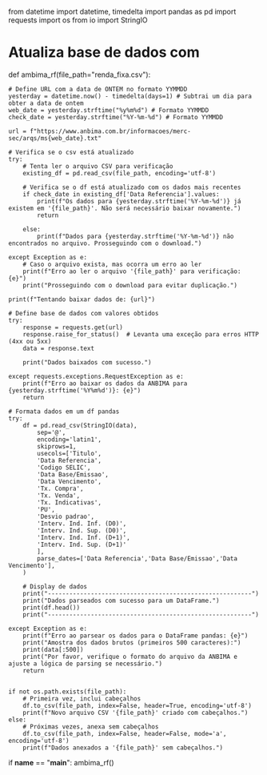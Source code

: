 from datetime import datetime, timedelta
import pandas as pd
import requests
import os
from io import StringIO

# Atualiza base de dados com 
def ambima_rf(file_path="renda_fixa.csv"):

    # Define URL com a data de ONTEM no formato YYMMDD
    yesterday = datetime.now() - timedelta(days=1) # Subtrai um dia para obter a data de ontem
    web_date = yesterday.strftime("%y%m%d") # Formato YYMMDD
    check_date = yesterday.strftime("%Y-%m-%d") # Formato YYMMDD

    url = f"https://www.anbima.com.br/informacoes/merc-sec/arqs/ms{web_date}.txt"

    # Verifica se o csv está atualizado
    try:
        # Tenta ler o arquivo CSV para verificação
        existing_df = pd.read_csv(file_path, encoding='utf-8')

        # Verifica se o df está atualizado com os dados mais recentes
        if check_date in existing_df['Data Referencia'].values:
            print(f"Os dados para {yesterday.strftime('%Y-%m-%d')} já existem em '{file_path}'. Não será necessário baixar novamente.")
            return

        else:
            print(f"Dados para {yesterday.strftime('%Y-%m-%d')} não encontrados no arquivo. Prosseguindo com o download.")

    except Exception as e:
        # Caso o arquivo exista, mas ocorra um erro ao ler
        print(f"Erro ao ler o arquivo '{file_path}' para verificação: {e}")
        print("Prosseguindo com o download para evitar duplicação.")

    print(f"Tentando baixar dados de: {url}")

    # Define base de dados com valores obtidos
    try:
        response = requests.get(url)
        response.raise_for_status()  # Levanta uma exceção para erros HTTP (4xx ou 5xx)
        data = response.text

        print("Dados baixados com sucesso.")

    except requests.exceptions.RequestException as e:
        print(f"Erro ao baixar os dados da ANBIMA para {yesterday.strftime('%Y%m%d')}: {e}")
        return

    # Formata dados em um df pandas
    try:
        df = pd.read_csv(StringIO(data),
            sep='@',
            encoding='latin1',
            skiprows=1,
            usecols=['Titulo',
            'Data Referencia',
            'Codigo SELIC',
            'Data Base/Emissao',
            'Data Vencimento',
            'Tx. Compra',
            'Tx. Venda',
            'Tx. Indicativas',
            'PU',
            'Desvio padrao',
            'Interv. Ind. Inf. (D0)',
            'Interv. Ind. Sup. (D0)',
            'Interv. Ind. Inf. (D+1)',
            'Interv. Ind. Sup. (D+1)'
            ],
            parse_dates=['Data Referencia','Data Base/Emissao','Data Vencimento'],
        )

        # Display de dados
        print("---------------------------------------------------------")
        print("Dados parseados com sucesso para um DataFrame.")
        print(df.head())
        print("---------------------------------------------------------")

    except Exception as e:
        print(f"Erro ao parsear os dados para o DataFrame pandas: {e}")
        print("Amostra dos dados brutos (primeiros 500 caracteres):")
        print(data[:500])
        print("Por favor, verifique o formato do arquivo da ANBIMA e ajuste a lógica de parsing se necessário.")
        return


    if not os.path.exists(file_path):
        # Primeira vez, inclui cabeçalhos
        df.to_csv(file_path, index=False, header=True, encoding='utf-8')
        print(f"Novo arquivo CSV '{file_path}' criado com cabeçalhos.")
    else:
        # Próximas vezes, anexa sem cabeçalhos
        df.to_csv(file_path, index=False, header=False, mode='a', encoding='utf-8')
        print(f"Dados anexados a '{file_path}' sem cabeçalhos.")

if __name__ == "__main__":
    ambima_rf()
